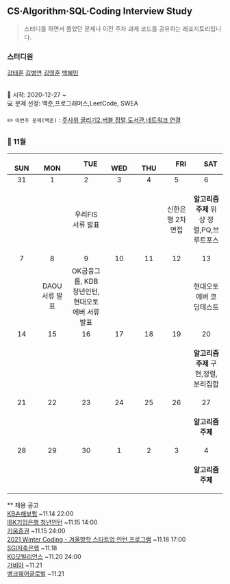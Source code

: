 ## CS·Algorithm·SQL·Coding Interview Study
<blockquote>스터디를 하면서 풀었던 문제나 이전 주차 과제 코드를 공유하는 레포지토리입니다.</blockquote>

### 스터디원

[강태훈](https://github.com/shuttlecock0) [김병연](https://github.com/whyWhale) [김영훈](https://github.com/kim0hoon) [백혜민](https://github.com/HyeminBaek)

<br> 📌 시작: 2020-12-27 ~
<br> 💻 문제 선정: 백준,프로그래머스,LeetCode, SWEA

✏️ `이번주 문제(백준)` : [주사위 굴리기2](https://www.acmicpc.net/problem/23288),[버블 정렬](https://www.acmicpc.net/problem/1838),[도서관](https://www.acmicpc.net/problem/1461),[네트워크 연결](https://www.acmicpc.net/problem/3780)

<h3> 📅 11월 </h3>


|　  SUN　  |　  MON　  |　  TUE　  |　  WED　  |　  THU　  |　  FRI　  |　  SAT　  |
|:---:|:---:|:---:|:---:|:---:|:---:|:---:|
|   31   |   1   |   2   |   3   |   4   |   5   |   6   |
|||우리FIS 서류 발표|||신한은행 2차 면접|<p><b>알고리즘 주제</b> 위상 정렬,PQ,브루트포스</p>|
|   7   |   8   |   9   |   10   |   11   |   12   |   13   |
||DAOU 서류 발표|OK금융그룹, KDB 청년인턴, 현대오토에버 서류 발표||||<p>현대오토에버 코딩테스트</p>|
|   14   |   15   |   16   |   17   |   18   |   19   |   20   |
|||||||<p><b>알고리즘 주제</b> 구현,정렬,분리집합</p>|
|   21   |   22   |   23   |   24   |   25   |   26   |   27   |
|||||||<p><b>알고리즘 주제</b> </p>|
|   28   |   29   |   30   |   1   |   2   |   3   |   4   |
|||||||<p><b>알고리즘 주제</b></p>|



** 채용 공고
<br>[KB손해보험](https://kbinsure.recruiter.co.kr/app/jobnotice/view?systemKindCode=MRS2&jobnoticeSn=75631) ~11.14 22:00
<br>[IBK기업은행 청년인턴](https://www.ibk.co.kr/engage/recruitDetailEngage.ibk?pageId=IR04020100&srno=151503) ~11.15 14:00
<br>[키움증권](https://kiwoom1.saramin.co.kr/service/kiwoom1/2247/applicant/apply/recruit_default.asp) ~11.15 24:00
<br>[2021 Winter Coding - 겨울방학 스타트업 인턴 프로그램](https://programmers.co.kr/competitions/1771?slug=2021-winter-coding) ~11.18 17:00
<br>[SGI저축은행](https://sbisb.recruiter.co.kr/app/jobnotice/view?systemKindCode=MRS2&jobnoticeSn=75922) ~11.18
<br>[KG모빌리언스](https://m.saramin.co.kr/job-search/view?rec_idx=41402616&cn=group-job&cns=top1000&t_ref=top1000&t_ref_content=generic) ~11.20 24:00
<br>[가비아](https://careers.gabia.com/recruit/view/?seq=ZlVvwKJxt4d2U9QwWU0eHoJrqmSCSERL2%2F5wVABo19r5UcRutyHjVEW2dlSeUWL9dBaCyS8RhuI7bmUhcQOEzg%3D%3D) ~11.21
<br>[뱅크웨어글로벌](https://www.jobkorea.co.kr/Recruit/GI_Read/36351248?cmpid=vm_viral_bebettergirls&Oem_Code=C1&rPageCode=PL) ~11.21
